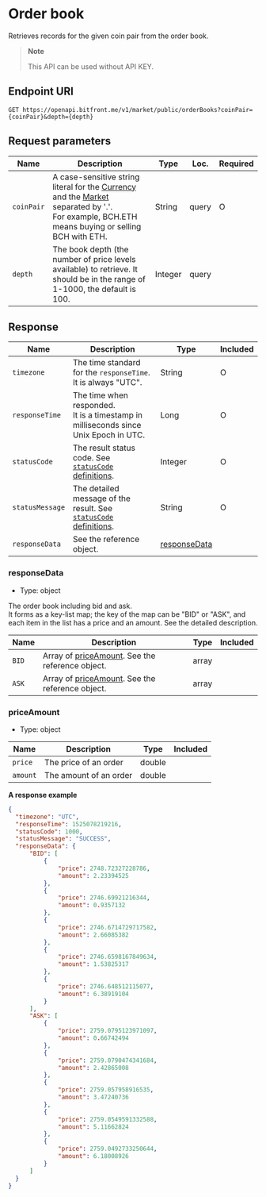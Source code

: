 # Order book

Retrieves records for the given coin pair from the order book.

> **Note**
>
> This API can be used without API KEY.

## Endpoint URI

```
GET https://openapi.bitfront.me/v1/market/public/orderBooks?coinPair={coinPair}&depth={depth}
```

## Request parameters

| Name | Description | Type | Loc. | Required |
|--- |--- |--- |--- |--- |
| `coinPair` |A case-sensitive string literal for the [Currency](/5_Terms.md#currency-for-coin-trading) and the [Market](/5_Terms.md#market-for-coin-trading) separated by '.'. <br/>For example, BCH.ETH means buying or selling BCH with ETH.|String|query|O|
| `depth` |The book depth (the number of price levels available) to retrieve. It should be in the range of 1-1000, the default is 100.|Integer|query| |

## Response

| Name | Description | Type | Included |
|--- |--- |--- |--- |
| `timezone` |The time standard for the `responseTime`. It is always "UTC".|String|O|
| `responseTime` |The time when responded. <br/>It is a timestamp in milliseconds since Unix Epoch in UTC.|Long|O|
| `statusCode` |The result status code. See [`statusCode` definitions](/1_Overview.md#statuscode-definitions).|Integer|O|
| `statusMessage` |The detailed message of the result. See [`statusCode` definitions](/1_Overview.md#statuscode-definitions).|String|O|
| `responseData` |See the reference object.|[responseData](#responsedata)| |

### responseData

  - Type: object

The order book including bid and ask. <br/>
It forms as a key-list map; the key of the map can be "BID" or "ASK", and each item in the list has a price and an amount. See the detailed description.

| Name | Description | Type | Included |
|--- |--- |--- |--- |
| `BID` |Array of [priceAmount](#priceamount). See the reference object.|array| |
| `ASK` |Array of [priceAmount](#priceamount). See the reference object.|array| |

### priceAmount

  - Type: object

| Name | Description | Type | Included |
|--- |--- |--- |--- |
| `price` |The price of an order|double| |
| `amount` |The amount of an order|double| |

**A response example**

``` json
{
  "timezone": "UTC",
  "responseTime": 1525078219216,
  "statusCode": 1000,
  "statusMessage": "SUCCESS",
  "responseData": {
      "BID": [
          {
              "price": 2748.72327228786,
              "amount": 2.23394525
          },
          {
              "price": 2746.69921216344,
              "amount": 0.9357132
          },
          {
              "price": 2746.6714729717582,
              "amount": 2.66085382
          },
          {
              "price": 2746.6598167849634,
              "amount": 1.53825317
          },
          {
              "price": 2746.648512115077,
              "amount": 6.38919104
          }
      ],
      "ASK": [
          {
              "price": 2759.0795123971097,
              "amount": 0.66742494
          },
          {
              "price": 2759.0790474341684,
              "amount": 2.42865008
          },
          {
              "price": 2759.057958916535,
              "amount": 3.47240736
          },
          {
              "price": 2759.0549591332588,
              "amount": 5.11662824
          },
          {
              "price": 2759.0492733250644,
              "amount": 6.18008926
          }
      ]
  }
}
```
